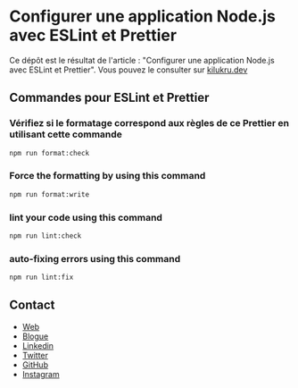 # Configurer une application Node.js avec ESLint et Prettier

Ce dépôt est le résultat de l'article : "Configurer une application Node.js avec ESLint et Prettier". Vous pouvez le consulter sur [kilukru.dev](https://www.kilukru.dev/configurer-une-application-node-js-avec-eslint-et-prettier/)

## Commandes pour ESLint et Prettier

### Vérifiez si le formatage correspond aux règles de ce Prettier en utilisant cette commande

```bash
npm run format:check
```

### Force the formatting by using this command

```bash
npm run format:write
```

### lint your code using this command

```bash
npm run lint:check
```

### auto-fixing errors using this command

```bash
npm run lint:fix
```

## Contact

- [Web](https://alfreddagenais.com/)
- [Blogue](https://www.kilukru.dev/)
- [Linkedin](https://linkedin.com/in/AlfredDagenais)
- [Twitter](https://twitter.com/ProgrammeurWeb)
- [GitHub](https://github.com/alfreddagenais/)
- [Instagram](https://instagram.com/alfreddagenaisweb)
